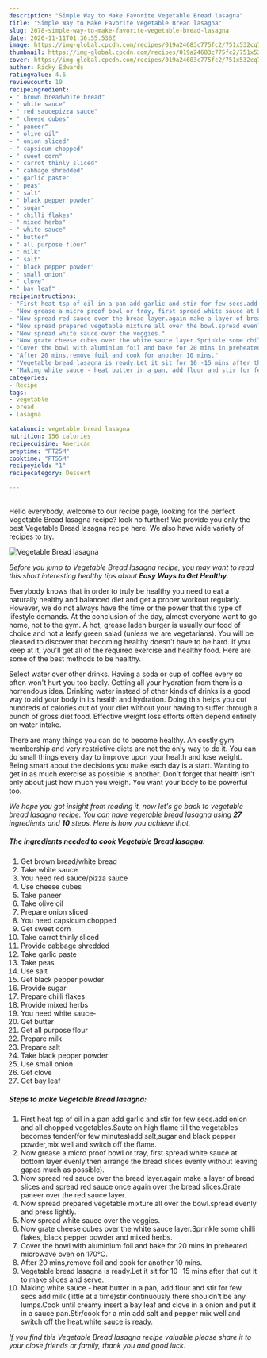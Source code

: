 ```yaml
---
description: "Simple Way to Make Favorite Vegetable Bread lasagna"
title: "Simple Way to Make Favorite Vegetable Bread lasagna"
slug: 2078-simple-way-to-make-favorite-vegetable-bread-lasagna
date: 2020-11-11T01:36:55.536Z
image: https://img-global.cpcdn.com/recipes/019a24683c775fc2/751x532cq70/vegetable-bread-lasagna-recipe-main-photo.jpg
thumbnail: https://img-global.cpcdn.com/recipes/019a24683c775fc2/751x532cq70/vegetable-bread-lasagna-recipe-main-photo.jpg
cover: https://img-global.cpcdn.com/recipes/019a24683c775fc2/751x532cq70/vegetable-bread-lasagna-recipe-main-photo.jpg
author: Ricky Edwards
ratingvalue: 4.6
reviewcount: 10
recipeingredient:
- " brown breadwhite bread"
- " white sauce"
- " red saucepizza sauce"
- " cheese cubes"
- " paneer"
- " olive oil"
- " onion sliced"
- " capsicum chopped"
- " sweet corn"
- " carrot thinly sliced"
- " cabbage shredded"
- " garlic paste"
- " peas"
- " salt"
- " black pepper powder"
- " sugar"
- " chilli flakes"
- " mixed herbs"
- " white sauce"
- " butter"
- " all purpose flour"
- " milk"
- " salt"
- " black pepper powder"
- " small onion"
- " clove"
- " bay leaf"
recipeinstructions:
- "First heat tsp of oil in a pan add garlic and stir for few secs.add onion and all chopped vegetables.Saute on high flame till the vegetables becomes tender(for few minutes)add salt,sugar and black pepper powder,mix well and switch off the flame."
- "Now grease a micro proof bowl or tray, first spread white sauce at bottom layer evenly.then arrange the bread slices evenly without leaving gapas much as possible)."
- "Now spread red sauce over the bread layer.again make a layer of bread slices and spread red sauce once again over the bread slices.Grate paneer over the red sauce layer."
- "Now spread prepared vegetable mixture all over the bowl.spread evenly and press lightly."
- "Now spread white sauce over the veggies."
- "Now grate cheese cubes over the white sauce layer.Sprinkle some chilli flakes, black pepper powder and mixed herbs."
- "Cover the bowl with aluminium foil and bake for 20 mins in preheated microwave oven on 170℃."
- "After 20 mins,remove foil and cook for another 10 mins."
- "Vegetable bread lasagna is ready.Let it sit for 10 -15 mins after that cut it to make slices and serve."
- "Making white sauce - heat butter in a pan, add flour and stir for few secs add milk (little at a time)stir continuously there shouldn&#39;t be any lumps.Cook until creamy insert a bay leaf and clove in a onion and put it in a sauce pan.Stir/cook for a min add salt and pepper mix well and switch off the heat.white sauce is ready."
categories:
- Recipe
tags:
- vegetable
- bread
- lasagna

katakunci: vegetable bread lasagna 
nutrition: 156 calories
recipecuisine: American
preptime: "PT25M"
cooktime: "PT55M"
recipeyield: "1"
recipecategory: Dessert

---
```

<br>
Hello everybody, welcome to our recipe page, looking for the perfect Vegetable Bread lasagna recipe? look no further! We provide you only the best Vegetable Bread lasagna recipe here. We also have wide variety of recipes to try.
<br>


![Vegetable Bread lasagna](https://img-global.cpcdn.com/recipes/019a24683c775fc2/751x532cq70/vegetable-bread-lasagna-recipe-main-photo.jpg)

<i>Before you jump to Vegetable Bread lasagna recipe, you may want to read this short interesting healthy tips about <strong>Easy Ways to Get Healthy</strong>.</i>

Everybody knows that in order to truly be healthy you need to eat a naturally healthy and balanced diet and get a proper workout regularly. However, we do not always have the time or the power that this type of lifestyle demands. At the conclusion of the day, almost everyone want to go home, not to the gym. A hot, grease laden burger is usually our food of choice and not a leafy green salad (unless we are vegetarians). You will be pleased to discover that becoming healthy doesn't have to be hard. If you keep at it, you'll get all of the required exercise and healthy food. Here are some of the best methods to be healthy.

Select water over other drinks. Having a soda or cup of coffee every so often won't hurt you too badly. Getting all your hydration from them is a horrendous idea. Drinking water instead of other kinds of drinks is a good way to aid your body in its health and hydration. Doing this helps you cut hundreds of calories out of your diet without your having to suffer through a bunch of gross diet food. Effective weight loss efforts often depend entirely on water intake.

There are many things you can do to become healthy. An costly gym membership and very restrictive diets are not the only way to do it. You can do small things every day to improve upon your health and lose weight. Being smart about the decisions you make each day is a start. Wanting to get in as much exercise as possible is another. Don't forget that health isn't only about just how much you weigh. You want your body to be powerful too. 


<i>We hope you got insight from reading it, now let's go back to vegetable bread lasagna recipe. You can have vegetable bread lasagna using <strong>27</strong> ingredients and <strong>10</strong> steps. Here is how you achieve that.
</i>

##### The ingredients needed to cook Vegetable Bread lasagna:

1. Get  brown bread/white bread
1. Take  white sauce
1. You need  red sauce/pizza sauce
1. Use  cheese cubes
1. Take  paneer
1. Take  olive oil
1. Prepare  onion sliced
1. You need  capsicum chopped
1. Get  sweet corn
1. Take  carrot thinly sliced
1. Provide  cabbage shredded
1. Take  garlic paste
1. Take  peas
1. Use  salt
1. Get  black pepper powder
1. Provide  sugar
1. Prepare  chilli flakes
1. Provide  mixed herbs
1. You need  white sauce-
1. Get  butter
1. Get  all purpose flour
1. Prepare  milk
1. Prepare  salt
1. Take  black pepper powder
1. Use  small onion
1. Get  clove
1. Get  bay leaf


##### Steps to make Vegetable Bread lasagna:

1. First heat tsp of oil in a pan add garlic and stir for few secs.add onion and all chopped vegetables.Saute on high flame till the vegetables becomes tender(for few minutes)add salt,sugar and black pepper powder,mix well and switch off the flame.
1. Now grease a micro proof bowl or tray, first spread white sauce at bottom layer evenly.then arrange the bread slices evenly without leaving gapas much as possible).
1. Now spread red sauce over the bread layer.again make a layer of bread slices and spread red sauce once again over the bread slices.Grate paneer over the red sauce layer.
1. Now spread prepared vegetable mixture all over the bowl.spread evenly and press lightly.
1. Now spread white sauce over the veggies.
1. Now grate cheese cubes over the white sauce layer.Sprinkle some chilli flakes, black pepper powder and mixed herbs.
1. Cover the bowl with aluminium foil and bake for 20 mins in preheated microwave oven on 170℃.
1. After 20 mins,remove foil and cook for another 10 mins.
1. Vegetable bread lasagna is ready.Let it sit for 10 -15 mins after that cut it to make slices and serve.
1. Making white sauce - heat butter in a pan, add flour and stir for few secs add milk (little at a time)stir continuously there shouldn&#39;t be any lumps.Cook until creamy insert a bay leaf and clove in a onion and put it in a sauce pan.Stir/cook for a min add salt and pepper mix well and switch off the heat.white sauce is ready.


<i>If you find this Vegetable Bread lasagna recipe valuable please share it to your close friends or family, thank you and good luck.</i>
